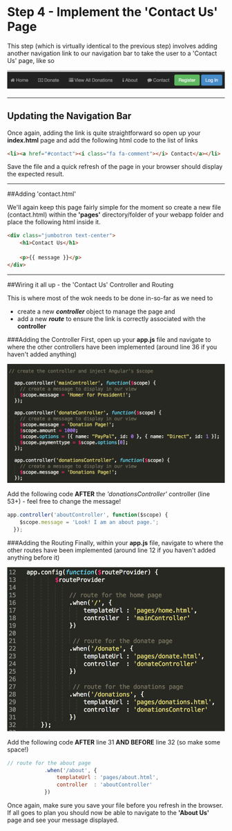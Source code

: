 # Step 4 - Implement the 'Contact Us' Page

This step (which is virtually identical to the previous step) involves adding another navigation link to our navigation bar to take the user to a 'Contact Us' page, like so

![](../images/navbar.lab1.v3.png)

---

## Updating the Navigation Bar

Once again, adding the link is quite straightforward so open up your **index.html** page and add the following html code to the list of links

```html
<li><a href="#contact"><i class="fa fa-comment"></i> Contact</a></li>

```
Save the file and a quick refresh of the page in your browser should display the expected result.

---

##Adding 'contact.html'

We'll again keep this page fairly simple for the moment so create a new file (contact.html) within the **'pages'** directory/folder of your webapp folder and place the following html inside it.

```html
<div class="jumbotron text-center">
	<h1>Contact Us</h1>
	
	<p>{{ message }}</p>
</div>
```
---

##Wiring it all up - the 'Contact Us' Controller and Routing

This is where most of the wok needs to be done in-so-far as we need to  

* create a new ***controller*** object to manage the page and
* add a new ***route*** to ensure the link is correctly associated with the **controller**

###Adding the Controller
First, open up your **app.js** file and navigate to where the other controllers have been implemented (around line 36 if you haven't added anything)

![](../images/lab1.step3.1.png)

Add the following code **AFTER** the *'donationsController'* controller (line 53+) - feel free to change the message!

```javascript
app.controller('aboutController', function($scope) {
    $scope.message = 'Look! I am an about page.';
  });
```
###Adding the Routing
Finally, within your **app.js** file, navigate to where the other routes have been implemented (around line 12 if you haven't added anything before it)

![](../images/lab1.step3.2.png)

Add the following code **AFTER** line 31 **AND BEFORE** line 32 (so make some space!)

```javascript
// route for the about page
            .when('/about', {
                templateUrl : 'pages/about.html',
                controller  : 'aboutController'
            })
```

Once again, make sure you save your file before you refresh in the browser. If all goes to plan you should now be able to navigate to the **'About Us'** page and see your message displayed.


